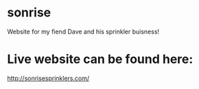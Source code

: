 # sonrise
Website for my fiend Dave and his sprinkler buisness!

# Live website can be found here:
http://sonrisesprinklers.com/
